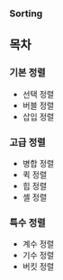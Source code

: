 ### Sorting

## 목차

### 기본 정렬

- 선택 정렬
- 버블 정렬
- 삽입 정렬

### 고급 정렬

- 병합 정렬
- 퀵 정렬
- 힙 정렬
- 셸 정렬

### 특수 정렬

- 계수 정렬
- 기수 정렬
- 버킷 정렬
